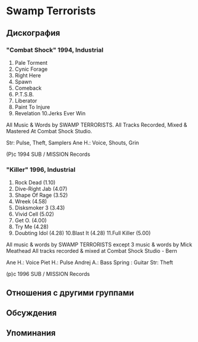 # Swamp Terrorists



## Дискография

### "Combat Shock" 1994, Industrial

1.  Pale Torment
2.  Cynic Forage
3.  Right Here
4.  Spawn
5.  Comeback
6.  P.T.S.B.
7.  Liberator
8.  Paint To Injure
9.  Revelation
10.Jerks Ever Win

All Music & Words by SWAMP TERRORISTS.
All Tracks Recorded, Mixed & Mastered At Combat Shock Studio.

Str: Pulse, Theft, Samplers
Ane H.: Voice, Shouts, Grin

(P)c 1994 SUB / MISSION Records

### "Killer" 1996, Industrial

1.  Rock Dead (1.10)
2.  Dive-Right Jab (4.07)
3.  Shape Of Rage (3.52)
4.  Wreek (4.58)
5.  Disksmoker З (3.43)
6.  Vivid Cell (5.02)
7.  Get O. (4.00)
8.  Try Me (4.28)
9.  Doubting Idol (4.28)
10.Blast It (4.28)
11.Full Killer (5.00)

All music & words by SWAMP TERRORISTS except З music & words by Mick Meathead
All tracks recorded & mixed at Combat Shock Studio - Bern

Ane H.: Voice
Piet H.: Pulse
Andrej A.: Bass
Spring : Guitar
Str: Theft

(p)c 1996 SUB / MISSION Records


## Отношения с другими группами


## Обсуждения


## Упоминания

